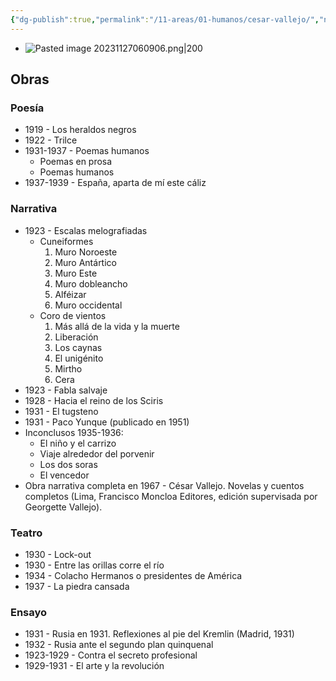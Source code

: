 ```yaml
---
{"dg-publish":true,"permalink":"/11-areas/01-humanos/cesar-vallejo/","noteIcon":""}
---
```


- ![Pasted image 20231127060906.png|200](/img/user/10%20Entrada%20%F0%9F%9B%92/%F0%9F%92%BE%20Adjuntos/Pasted%20image%2020231127060906.png)
## Obras
### Poesía
- 1919 - Los heraldos negros
- 1922 - Trilce
- 1931-1937 - Poemas humanos
	- Poemas en prosa
	- Poemas humanos
- 1937-1939 - España, aparta de mí este cáliz
### Narrativa
- 1923 - Escalas melografiadas
	- Cuneiformes
		1. Muro Noroeste
		2. Muro Antártico
		3. Muro Este
		4. Muro dobleancho
		5. Alféizar
		6. Muro occidental
	- Coro de vientos
		1. Más allá de la vida y la muerte
		2. Liberación
		3. Los caynas
		4. El unigénito
		5. Mirtho
		6. Cera
- 1923 - Fabla salvaje
- 1928 - Hacia el reino de los Sciris
- 1931 - El tugsteno
- 1931 - Paco Yunque (publicado en 1951)
- Inconclusos 1935-1936:
	- El niño y el carrizo
	- Viaje alrededor del porvenir
	- Los dos soras
	- El vencedor
- Obra narrativa completa en 1967 - César Vallejo. Novelas y cuentos completos (Lima, Francisco Moncloa Editores, edición supervisada por Georgette Vallejo).
### Teatro
- 1930 - Lock-out
- 1930 - Entre las orillas corre el río
- 1934 - Colacho Hermanos o presidentes de América
- 1937 - La piedra cansada
### Ensayo
- 1931 - Rusia en 1931. Reflexiones al pie del Kremlin (Madrid, 1931) 
- 1932 - Rusia ante el segundo plan quinquenal
- 1923-1929 - Contra el secreto profesional
- 1929-1931 - El arte y la revolución